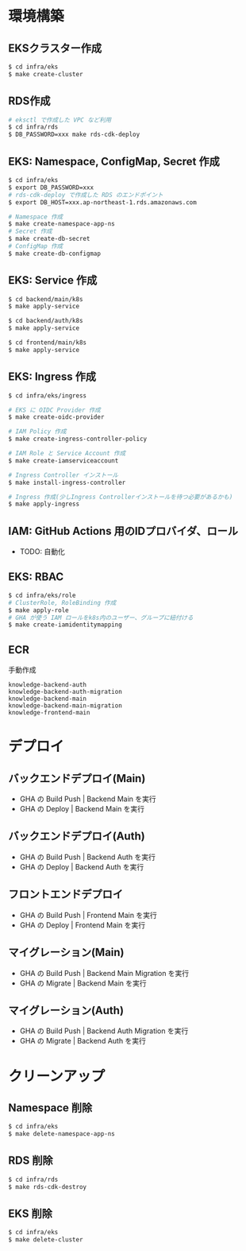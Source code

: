 # 環境構築

## EKSクラスター作成
```sh
$ cd infra/eks
$ make create-cluster
```

## RDS作成
```sh
# eksctl で作成した VPC など利用
$ cd infra/rds
$ DB_PASSWORD=xxx make rds-cdk-deploy
```

## EKS: Namespace, ConfigMap, Secret 作成
```sh
$ cd infra/eks
$ export DB_PASSWORD=xxx
# rds-cdk-deploy で作成した RDS のエンドポイント
$ export DB_HOST=xxx.ap-northeast-1.rds.amazonaws.com

# Namespace 作成
$ make create-namespace-app-ns
# Secret 作成
$ make create-db-secret
# ConfigMap 作成
$ make create-db-configmap
```

## EKS: Service 作成
```sh
$ cd backend/main/k8s
$ make apply-service

$ cd backend/auth/k8s
$ make apply-service

$ cd frontend/main/k8s
$ make apply-service
```

## EKS: Ingress 作成
```sh
$ cd infra/eks/ingress

# EKS に OIDC Provider 作成
$ make create-oidc-provider

# IAM Policy 作成
$ make create-ingress-controller-policy

# IAM Role と Service Account 作成
$ make create-iamserviceaccount

# Ingress Controller インストール
$ make install-ingress-controller

# Ingress 作成(少しIngress Controllerインストールを待つ必要があるかも)
$ make apply-ingress
```

## IAM: GitHub Actions 用のIDプロバイダ、ロール

* TODO: 自動化

## EKS: RBAC
```sh
$ cd infra/eks/role
# ClusterRole, RoleBinding 作成
$ make apply-role
# GHA が使う IAM ロールをk8s内のユーザー、グループに紐付ける
$ make create-iamidentitymapping
```

## ECR

手動作成
```
knowledge-backend-auth
knowledge-backend-auth-migration
knowledge-backend-main
knowledge-backend-main-migration
knowledge-frontend-main
```

# デプロイ

## バックエンドデプロイ(Main)
* GHA の Build Push | Backend Main を実行
* GHA の Deploy | Backend Main を実行

## バックエンドデプロイ(Auth)
* GHA の Build Push | Backend Auth を実行
* GHA の Deploy | Backend Auth を実行

## フロントエンドデプロイ
* GHA の Build Push | Frontend Main を実行
* GHA の Deploy | Frontend Main を実行

## マイグレーション(Main)
* GHA の Build Push | Backend Main Migration を実行
* GHA の Migrate | Backend Main を実行

## マイグレーション(Auth)
* GHA の Build Push | Backend Auth Migration を実行
* GHA の Migrate | Backend Auth を実行

# クリーンアップ

## Namespace 削除
```sh
$ cd infra/eks
$ make delete-namespace-app-ns
```

## RDS 削除
```sh
$ cd infra/rds
$ make rds-cdk-destroy
```

## EKS 削除
```sh
$ cd infra/eks
$ make delete-cluster
```
